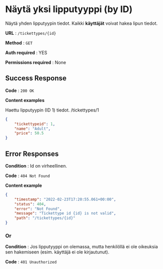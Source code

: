 # Näytä yksi lipputyyppi (by ID)

Näytä yhden lipputyypin tiedot. Kaikki **käyttäjät** voivat hakea lipun tiedot.

**URL** : `/tickettypes/{id}`

**Method** : `GET`

**Auth required** : YES

**Permissions required** : None

## Success Response

**Code** : `200 OK`

**Content examples**

Haettu lipputyypin (ID 1) tiedot. /tickettypes/1

```json
{
    "tickettypeid": 1,
    "name": "Adult",
    "price": 50.5
}
```
## Error Responses

**Condition** : Id on virheellinen.

**Code** : `404 Not Found`

**Content example**
```json
{
    "timestamp": "2022-02-23T17:20:55.061+00:00",
    "status": 404,
    "error": "Not Found",    
    "message": "Tickettype id {id} is not valid",
    "path": "/tickettypes/{id}"
}
```
### Or

**Condition** : Jos lipputyyppi on olemassa, mutta henkilöllä ei ole oikeuksia sen hakemiseen (esim. käyttäjä ei ole kirjautunut).

**Code** : `401 Unauthorized`
